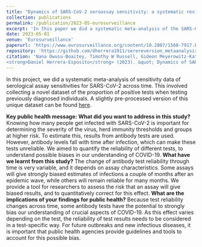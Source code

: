 ```yaml
---
title: "Dynamics of SARS-CoV-2 seroassay sensitivity: a systematic review and modeling study"
collection: publications
permalink: /publication/2023-05-eurosurveillance
excerpt: 'In this paper we did a systematic meta-analysis of the SARS-CoV-2 serological literature to collect a dataset on how assay sensitivity changes with time after infection. We report that assay characterisics are an essential determinant of sensitivity dynamics, and discuss the potential biases that this introduces in the literature.'
date: 2023-05-01
venue: 'Eurosurveillance'
paperurl: 'https://www.eurosurveillance.org/content/10.2807/1560-7917.ES.2023.28.21.2200809'
repository: 'https://github.com/dherrera1911/seroreversion_metaanalysis'
citation: 'Nana Owusu-Boaitey, Timothy W Russell, Gideon Meyerowitz-Katz, Andrew T Levin,
<strong>Daniel Herrera-Esposito</strong> (2023). &quot; Dynamics of SARS-CoV-2 seroassay sensitivity: a systematic review and modeling study .&quot; <i>Eurosurveillance</i>. 28(21).'
---
```


In this project, we did a systematic meta-analysis of sensitivity data
of serological assay sensitivities for SARS-CoV-2 across time. This
involved collecting a novel dataset of the proportion of positive tests
when testing previously diagnosed individuals. A slightly pre-processed
version of this unique dataset can be found
[here](https://github.com/dherrera1911/seroreversion_metaanalysis/blob/master/data/processed_data/PCR_to_serotest_all.csv).

**Key public health message:** 
**What did you want to address in this study?**
Knowing how many people get infected with SARS-CoV-2 is important for determining the severity of the virus, herd immunity thresholds and groups at higher risk. To estimate this, results from antibody tests are used. However, antibody levels fall with time after infection, which can make these tests unreliable. We aimed to quantify the reliability of different tests, to understand possible biases in our understanding of COVID-19.
**What have we learnt from this study?**
The change of antibody test reliability through time is very variable, and it depends on assay characteristics. Some assays will give strongly biased estimates of infections a couple of months after an epidemic wave, while others will remain reliable for many months. We provide a tool for researchers to assess the risk that an assay will give biased results, and to quantitatively correct for this effect.
**What are the implications of your findings for public health?**
Because test reliability changes across time, some antibody tests have the potential to strongly bias our understanding of crucial aspects of COVID-19. As this effect varies depending on the test, the reliability of test results needs to be considered in a test-specific way. For future outbreaks and new infectious diseases, it is important that public health agencies provide guidelines and tools to account for this possible bias.

